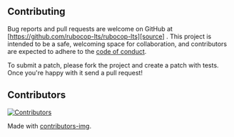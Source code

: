 ## Contributing

Bug reports and pull requests are welcome on GitHub at [https://github.com/rubocop-lts/rubocop-lts][source]
. This project is intended to be a safe, welcoming space for collaboration, and contributors are expected to adhere to
the [code of conduct][conduct].

To submit a patch, please fork the project and create a patch with tests. Once you're happy with it send a pull request!

## Contributors

[![Contributors](https://contrib.rocks/image?repo=rubocop-lts/rubocop-lts)][contributors]

Made with [contributors-img][contrib-rocks].

[comment]: <> (Following links are used by README, CONTRIBUTING)

[conduct]: https://github.com/rubocop-lts/rubocop-lts/blob/main/CODE_OF_CONDUCT.md

[contrib-rocks]: https://contrib.rocks

[contributors]: https://github.com/rubocop-lts/rubocop-lts/graphs/contributors

[comment]: <> (Following links are used by README, CONTRIBUTING, Homepage)

[source]: https://github.com/rubocop-lts/rubocop-lts/
